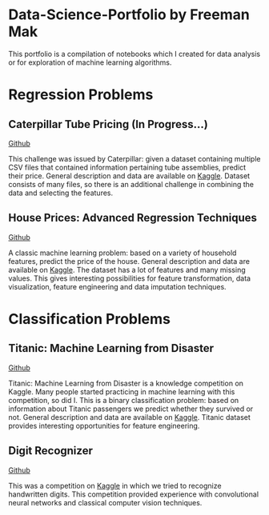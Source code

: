 # Data-Science-Portfolio by Freeman Mak

This portfolio is a compilation of notebooks which I created for data analysis or for exploration of machine learning algorithms.

# Regression Problems
## Caterpillar Tube Pricing (In Progress...)
<a href="https://github.com/Fmak95/Caterpillar-Tube-Pricing/blob/master/Caterpillar_Tubes_Pricing.ipynb">Github</a>

This challenge was issued by Caterpillar: given a dataset containing multiple CSV files that contained information pertaining tube assemblies, predict their price. General description and data are available on <a href="https://www.kaggle.com/c/caterpillar-tube-pricing">Kaggle</a>. Dataset consists of many files, so there is an additional challenge in combining the data and selecting the features.

## House Prices: Advanced Regression Techniques
<a href="https://github.com/Fmak95/House-Prices-Advanced-Regression-Techniques/blob/master/House_Prices.ipynb">Github</a>

A classic machine learning problem: based on a variety of household features, predict the price of the house. General description and data are available on <a href="https://www.kaggle.com/c/house-prices-advanced-regression-techniques">Kaggle</a>. The dataset has a lot of features and many missing values. This gives interesting possibilities for feature transformation, data visualization, feature engineering and data imputation techniques.

# Classification Problems
## Titanic: Machine Learning from Disaster
<a href="https://github.com/Fmak95/Titanic-Machine-Learning-From-Disaster/blob/master/Titanic.ipynb">Github</a>

Titanic: Machine Learning from Disaster is a knowledge competition on Kaggle. Many people started practicing in machine learning with this competition, so did I. This is a binary classification problem: based on information about Titanic passengers we predict whether they survived or not. General description and data are available on <a href="https://www.kaggle.com/c/titanic/overview">Kaggle</a>. Titanic dataset provides interesting opportunities for feature engineering.

## Digit Recognizer
<a href="https://github.com/Fmak95/DigitRecognizer/blob/master/DigitRecognizer.ipynb">Github</a>

This was a competition on <a href="https://www.kaggle.com/c/digit-recognizer">Kaggle</a> in which we tried to recognize handwritten digits. This competition provided experience with convolutional neural networks and classical computer vision techniques. 
